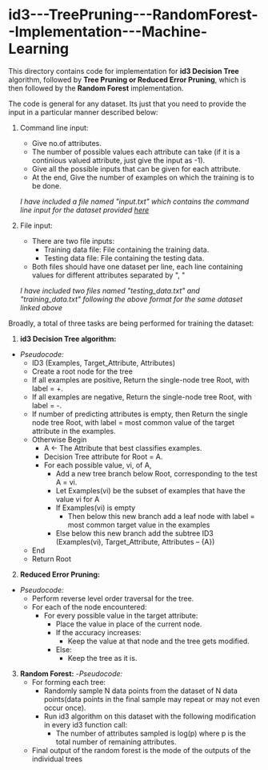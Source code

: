 # id3---TreePruning---RandomForest--Implementation---Machine-Learning

This directory contains code for implementation for **id3 Decision Tree** algorithm, followed by **Tree Pruning or Reduced Error Pruning**, which is then followed by the **Random Forest** implementation.

The code is general for any dataset. Its just that you need to provide the input in a particular manner described below:

1. Command line input:
    - Give no.of attributes.
    - The number of possible values each attribute can take (if it is a continious valued attribute, just give the input as -1).
    - Give all the possible inputs that can be given for each attribute.
    - At the end, Give the number of examples on which the training is to be done.
  
    *I have included a file named "input.txt" which contains the command line input for the dataset provided [here]()*
  
2. File input:
    - There are two file inputs:
      - Training data file: File containing the training data.
      - Testing data file: File containing the testing data.
    - Both files should have one dataset per line, each line containing values for different attributes separated by ", "
  
    *I have included two files named "testing_data.txt" and "training_data.txt" following the above format for the same dataset linked above*
  
  
Broadly, a total of three tasks are being performed for training the dataset:

1. **id3 Decision Tree algorithm:**
  - *Pseudocode:*
    - ID3 (Examples, Target_Attribute, Attributes)
    - Create a root node for the tree
    - If all examples are positive, Return the single-node tree Root, with label = +.
    - If all examples are negative, Return the single-node tree Root, with label = -.
    - If number of predicting attributes is empty, then Return the single node tree Root, with label = most common value of the target attribute in the examples.
    - Otherwise Begin
        - A ← The Attribute that best classifies examples.
        - Decision Tree attribute for Root = A.
        - For each possible value, vi, of A,
            - Add a new tree branch below Root, corresponding to the test A = vi.
            - Let Examples(vi) be the subset of examples that have the value vi for A
            - If Examples(vi) is empty
                - Then below this new branch add a leaf node with label = most common target value in the examples
            - Else below this new branch add the subtree ID3 (Examples(vi), Target_Attribute, Attributes – {A})
    - End
    - Return Root


2. **Reduced Error Pruning:**
  - *Pseudocode:*
    - Perform reverse level order traversal for the tree.
    - For each of the node encountered:
        - For every possible value in the target attribute:
            - Place the value in place of the current node.
            - If the accuracy increases:
                - Keep the value at that node and the tree gets modified.
            - Else:
                - Keep the tree as it is.
    
    
3. **Random Forest:**
  -*Pseudocode:*
      - For forming each tree:
          - Randomly sample N data points from the dataset of N data points(data points in the final sample may repeat or may not even occur once).
          - Run id3 algorithm on this dataset with the following modification in every id3 function call:
              - The number of attributes sampled is log(p) where p is the total number of remaining attributes.
      - Final output of the random forest is the mode of the outputs of the individual trees
